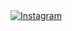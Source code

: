<a href="https://www.instagram.com/yourusername" target="_blank">
        <img width: 50px; height: 50px; src="https://upload.wikimedia.org/wikipedia/commons/a/a5/Instagram_icon.png" alt="Instagram" class="instagram-icon">
</a>


